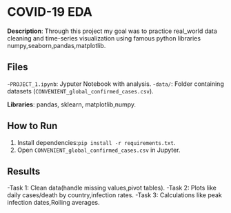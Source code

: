# COVID-19 EDA
**Description**: Through this project my goal was to practice real_world data cleaning and time-series visualization using famous python libraries numpy,seaborn,pandas,matplotlib.

## Files
-`PROJECT_1.ipynb`: Jyputer Notebook with analysis.
-`data/`: Folder containing datasets (`CONVENIENT_global_confirmed_cases.csv`).

**Libraries**: pandas, sklearn, matplotlib,numpy.

## How to Run
1. Install dependencies:`pip install -r requirements.txt`.
2. Open `CONVENIENT_global_confirmed_cases.csv` in Jupyter.

## Results
-Task 1: Clean data(handle missing values,pivot tables).
-Task 2: Plots like daily cases/death by country,infection rates.
-Task 3: Calculations like peak infection dates,Rolling averages.
